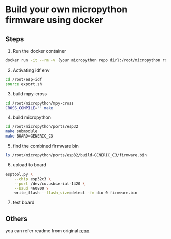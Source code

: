 # Build your own micropython firmware using docker


## Steps

1. Run the docker container

```sh
docker run -it --rm -v {your micropython repo dir}:/root/micropython robbietree/esp32-build-docker:v0.0.1
```

2. Activating idf env

```sh
cd /root/esp-idf
source export.sh
```

3. build mpy-cross

```sh
cd /root/micropython/mpy-cross
CROSS_COMPILE='' make
```

4. build micropython

```sh
cd /root/micropython/ports/esp32
make submodule
make BOARD=GENERIC_C3
```

5. find the combined firmware bin

```sh
ls /root/micropython/ports/esp32/build-GENERIC_C3/firmware.bin
```

6. upload to board

```sh
esptool.py \
    --chip esp32c3 \
    --port /dev/cu.usbserial-1420 \
    --baud 460800 \
    write_flash --flash_size=detect -fm dio 0 firmware.bin
```

7. test board

## Others

you can refer readme from original [repo](https://github.com/tionebrr/docker-micropython-tools-esp32)